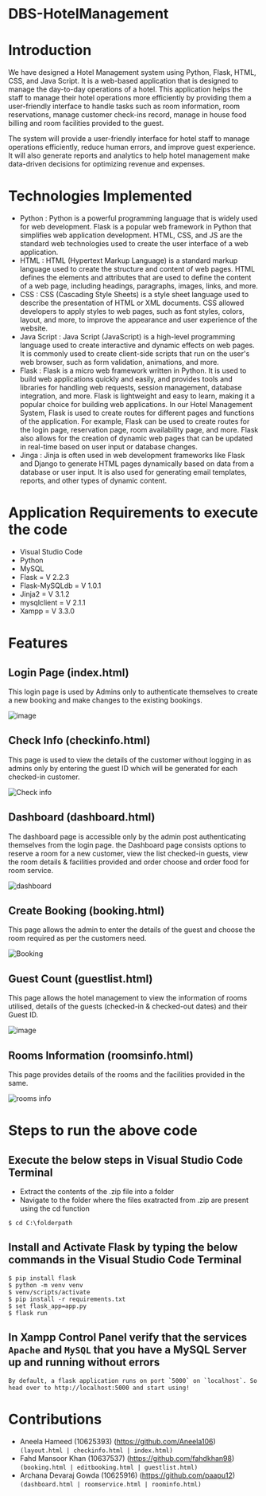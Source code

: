 # DBS-HotelManagement
# Introduction
We have designed a Hotel Management system using Python, Flask, HTML, CSS, and Java Script. It is a web-based application that is designed to manage the day-to-day operations of a hotel. This application helps the staff to manage their hotel operations more efficiently by providing them a user-friendly interface to handle tasks such as room information, room reservations, manage customer check-ins record, manage in house food billing and room facilities provided to the guest.

The system will provide a user-friendly interface for hotel staff to manage operations efficiently, reduce human errors, and improve guest experience. It will also generate reports and analytics to help hotel management make data-driven decisions for optimizing revenue and expenses.

# Technologies Implemented
+ Python : Python is a powerful programming language that is widely used for web development. Flask is a popular web framework in Python that simplifies web application development. HTML, CSS, and JS are the standard web technologies used to create the user interface of a web application.
+ HTML : HTML (Hypertext Markup Language) is a standard markup language used to create the structure and content of web pages. HTML defines the elements and attributes that are used to define the content of a web page, including headings, paragraphs, images, links, and more.
+ CSS : CSS (Cascading Style Sheets) is a style sheet language used to describe the presentation of HTML or XML documents. CSS allowed developers to apply styles to web pages, such as font styles, colors, layout, and more, to improve the appearance and user experience of the website.
+ Java Script : Java Script (JavaScript) is a high-level programming language used to create interactive and dynamic effects on web pages. It is commonly used to create client-side scripts that run on the user's web browser, such as form validation, animations, and more.
+ Flask : Flask is a micro web framework written in Python. It is used to build web applications quickly and easily, and provides tools and libraries for handling web requests, session management, database integration, and more. Flask is lightweight and easy to learn, making it a popular choice for building web applications.
In our Hotel Management System, Flask is used to create routes for different pages and functions of the application. For example, Flask can be used to create routes for the login page, reservation page, room availability page, and more. Flask also allows for the creation of dynamic web pages that can be updated in real-time based on user input or database changes.
+ Jinga : Jinja is often used in web development frameworks like Flask and Django to generate HTML pages dynamically based on data from a database or user input. It is also used for generating email templates, reports, and other types of dynamic content.

# Application Requirements to execute the code
+ Visual Studio Code
+ Python
+ MySQL
+ Flask = V 2.2.3
+ Flask-MySQLdb = V 1.0.1
+ Jinja2 = V 3.1.2
+ mysqlclient = V 2.1.1
+ Xampp = V 3.3.0

# Features
## Login Page (index.html)
This login page is used by Admins only to authenticate themselves to create a new booking and make changes to the existing bookings.

![image](https://user-images.githubusercontent.com/127228884/232329917-a001183c-5378-46c8-9cef-0c6b853b1b46.png)

## Check Info (checkinfo.html)
This page is used to view the details of the customer without logging in as admins only by entering the guest ID which will be generated for each checked-in customer. 

![Check info](https://user-images.githubusercontent.com/127228884/232332696-489c725b-7989-4fa2-a19d-78de272ede60.png)

## Dashboard (dashboard.html)
The dashboard page is accessible only by the admin post authenticating themselves from the login page. the Dashboard page consists options to reserve a room for a new customer, view the list checked-in guests, view the room details & facilities provided and order choose and order food for room service.

![dashboard](https://user-images.githubusercontent.com/127228884/232336039-7eb2142b-b980-48ee-9609-6d98d6af5c61.png)

## Create Booking (booking.html)
This page allows the admin to enter the details of the guest and choose the room required as per the customers need.

![Booking](https://user-images.githubusercontent.com/127228884/232335128-7ad4715e-2ea8-4805-8dd1-d6a97fb3a1ef.png)

## Guest Count (guestlist.html)
This page allows the hotel management to view the information of rooms utilised, details of the guests (checked-in & checked-out dates) and their Guest ID.

![image](https://user-images.githubusercontent.com/127228884/232336401-76b83f45-2bee-4cdd-81ac-e8318f578d24.png)

## Rooms Information (roomsinfo.html)
This page provides details of the rooms and the facilities provided in the same.

![rooms info](https://user-images.githubusercontent.com/127228884/232336457-68e584e0-4de3-432c-a0b3-6c188b8944b6.png)

# Steps to run the above code
## Execute the below steps in Visual Studio Code Terminal
+ Extract the contents of the .zip file into a folder
+ Navigate to the folder where the files exatracted from .zip are present using the cd function  
```
$ cd C:\folderpath
```
## Install and Activate Flask by typing the below commands in the Visual Studio Code Terminal
```
$ pip install flask
$ python -m venv venv 
$ venv/scripts/activate 
$ pip install -r requirements.txt 
$ set flask_app=app.py
$ flask run
```
## In Xampp Control Panel verify that the services `Apache` and `MySQL` that you have a MySQL Server up and running without errors 
```
By default, a flask application runs on port `5000` on `localhost`. So head over to http://localhost:5000 and start using!
```

# Contributions
+ Aneela Hameed (10625393) (https://github.com/Aneela106) `(layout.html | checkinfo.html | index.html)`
+ Fahd Mansoor Khan (10637537) (https://github.com/fahdkhan98) `(booking.html | editbooking.html | guestlist.html)`
+ Archana Devaraj Gowda (10625916) (https://github.com/paapu12) `(dashboard.html | roomservice.html | roominfo.html)`
